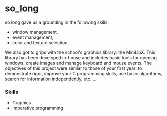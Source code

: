 # so_long
so long gave us a grounding in the following skills: 
  - window management,
  - event management,
  - color and texture selection.

We also got to grips with the school's graphics library: the MiniLibX. This library has been developed in-house and includes basic tools for opening windows, create images and manage keyboard and mouse events.
The objectives of this project were similar to those of your first year: to demonstrate rigor, improve your C programming skills, use basic algorithms, search for information independently, etc. ...

 ### Skills

  - Graphics
  - Imperative programming 
